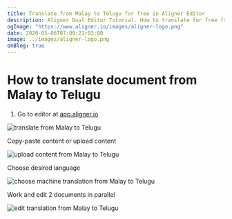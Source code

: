 ```yaml
---
title: Translate from Malay to Telugu for free in Aligner Editor
description: Aligner Dual Editor Tutorial. How to translate for free from Malay to Telugu. Aligner is multilingual document management platform. 
ogImage: "https://www.aligner.io/images/aligner-logo.png"
date: 2020-05-06T07:09:21+03:00
image: ../images/aligner-logo.png
onBlog: true
---
```


# How to translate document from Malay to Telugu

1. Go to editor at [app.aligner.io](https://app.aligner.io "Aligner App web page")

![translate from Malay to Telugu](../aligner-blank-editor.png "translate from Malay to Telugu")

Copy-paste content or upload content

![upload content from Malay to Telugu](../aligner-uploaded-document.png "upload content from Malay to Telugu")

Choose desired language

![choose machine translation from Malay to Telugu](../aligner-language-dropdown.png "choose machine translation from Malay to Telugu")

Work and edit 2 documents in parallel

![edit translation from Malay to Telugu](../aligner-double-sitded-editor.png "edit translation from Malay to Telugu")

